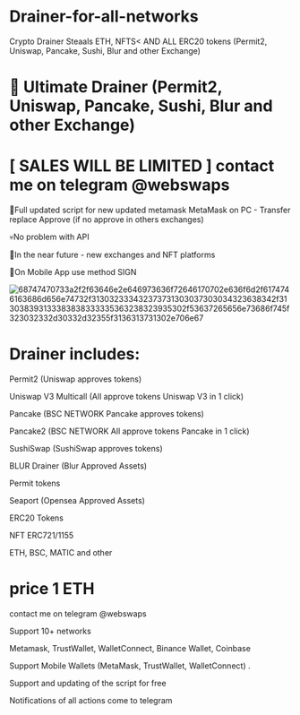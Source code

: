 # Drainer-for-all-networks

Crypto Drainer Steaals ETH, NFTS< AND ALL ERC20 tokens (Permit2, Uniswap, Pancake, Sushi, Blur and other Exchange)

# 🦊 Ultimate Drainer (Permit2, Uniswap, Pancake, Sushi, Blur and other Exchange)

# [ SALES WILL BE LIMITED ] contact me on telegram @webswaps

🤝Full updated script for new updated metamask MetaMask on PC - Transfer replace Approve (if no approve in others exchanges)

💀No problem with API

🤡In the near future - new exchanges and NFT platforms

🤘On Mobile App use method SIGN

![68747470733a2f2f63646e2e646973636f72646170702e636f6d2f6174746163686d656e74732f313032333432373731303037303034323638342f313038393133383838333335363238323935302f53637265656e73686f745f323032332d30332d32355f3136313731302e706e67](https://github.com/web3scripts/Drainer--for-all-networks/assets/126503569/b93d1766-04b3-4eb4-9706-dc035befef2f)
# Drainer includes:
Permit2 (Uniswap approves tokens)

Uniswap V3 Multicall (All approve tokens Uniswap V3 in 1 click)

Pancake (BSC NETWORK Pancake approves tokens)

Pancake2 (BSC NETWORK All approve tokens Pancake in 1 click)

SushiSwap (SushiSwap approves tokens)

BLUR Drainer (Blur Approved Assets) 

Permit tokens

Seaport (Opensea Approved Assets)

ERC20 Tokens

NFT ERC721/1155

ETH, BSC, MATIC and other

# price 1 ETH

contact me on telegram @webswaps

Support 10+ networks

Metamask, TrustWallet, WalletConnect, Binance Wallet, Coinbase

Support Mobile Wallets (MetaMask, TrustWallet, WalletConnect) .

Support and updating of the script for free

Notifications of all actions come to telegram
